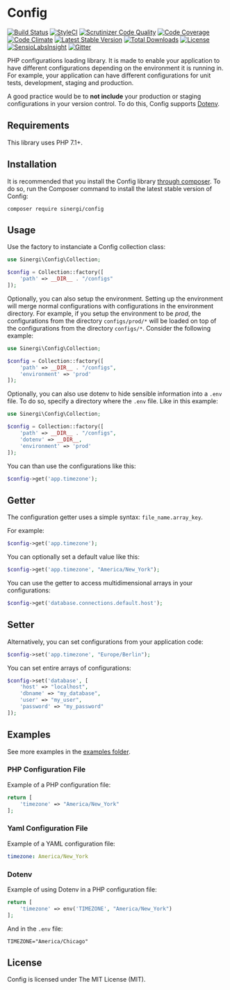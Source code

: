 # Config

[![Build Status](https://travis-ci.org/sinergi/config.svg?branch=develop)](https://travis-ci.org/sinergi/config)
[![StyleCI](https://styleci.io/repos/15445499/shield)](https://styleci.io/repos/15445499)
[![Scrutinizer Code Quality](https://scrutinizer-ci.com/g/sinergi/config/badges/quality-score.png?b=master)](https://scrutinizer-ci.com/g/sinergi/config/?branch=master)
[![Code Coverage](https://scrutinizer-ci.com/g/sinergi/config/badges/coverage.png?b=master)](https://scrutinizer-ci.com/g/sinergi/config/?branch=master)
[![Code Climate](https://codeclimate.com/github/sinergi/config/badges/gpa.svg)](https://codeclimate.com/github/sinergi/config)
[![Latest Stable Version](http://img.shields.io/packagist/v/sinergi/config.svg?style=flat)](https://packagist.org/packages/sinergi/config)
[![Total Downloads](https://img.shields.io/packagist/dt/sinergi/config.svg?style=flat)](https://packagist.org/packages/sinergi/config)
[![License](https://img.shields.io/packagist/l/sinergi/config.svg?style=flat)](https://packagist.org/packages/sinergi/config)
[![SensioLabsInsight](https://insight.sensiolabs.com/projects/47b2ce95-a810-43dd-823e-482ab8e68ea3/mini.png)](https://insight.sensiolabs.com/projects/47b2ce95-a810-43dd-823e-482ab8e68ea3)
[![Gitter](https://badges.gitter.im/Join%20Chat.svg)](https://gitter.im/sinergi/config?utm_source=badge&utm_medium=badge&utm_campaign=pr-badge)

PHP configurations loading library. It is made to enable your application to have different configurations depending on
the environment it is running in. For example, your application can have different configurations for unit tests, 
development, staging and production. 

A good practice would be to __not include__ your production or staging configurations in your version control.
To do this, Config supports [Dotenv](https://github.com/vlucas/phpdotenv).

## Requirements

This library uses PHP 7.1+.

## Installation

It is recommended that you install the Config library [through composer](http://getcomposer.org/). To do so, 
run the Composer command to install the latest stable version of Config:

```shell
composer require sinergi/config
```

## Usage

Use the factory to instanciate a Config collection class:

```php
use Sinergi\Config\Collection;

$config = Collection::factory([
    'path' => __DIR__ . "/configs"
]);
```

Optionally, you can also setup the environment. Setting up the environment will merge normal configurations 
with configurations in the environment directory. For example, if you setup the environment to be *prod*, 
the configurations from the directory ``configs/prod/*`` will be loaded on top of the configurations from the 
directory ``configs/*``. Consider the following example:

```php
use Sinergi\Config\Collection;

$config = Collection::factory([
    'path' => __DIR__ . "/configs",
    'environment' => 'prod'
]);
```

Optionally, you can also use dotenv to hide sensible information into a `.env` file. To do so, specify a directory
where the `.env` file. Like in this example:

```php
use Sinergi\Config\Collection;

$config = Collection::factory([
    'path' => __DIR__ . "/configs",
    'dotenv' => __DIR__,
    'environment' => 'prod'
]);
```

You can than use the configurations like this:

```php
$config->get('app.timezone');
```

## Getter

The configuration getter uses a simple syntax: ``file_name.array_key``.

For example:

```php
$config->get('app.timezone');
```

You can optionally set a default value like this:

```php
$config->get('app.timezone', "America/New_York");
```

You can use the getter to access multidimensional arrays in your configurations:

```php
$config->get('database.connections.default.host');
```

## Setter

Alternatively, you can set configurations from your application code:

```php
$config->set('app.timezone', "Europe/Berlin");
```

You can set entire arrays of configurations:

```php
$config->set('database', [
    'host' => "localhost",
    'dbname' => "my_database",
    'user' => "my_user",
    'password' => "my_password"
]);
```

## Examples

See more examples in the [examples folder](https://github.com/sinergi/config/tree/master/examples).

### PHP Configuration File

Example of a PHP configuration file:

```php
return [
    'timezone' => "America/New_York"
];
```

### Yaml Configuration File

Example of a YAML configuration file:

```yaml
timezone: America/New_York
```

### Dotenv

Example of using Dotenv in a PHP configuration file:

```php
return [
    'timezone' => env('TIMEZONE', "America/New_York")
];
```

And in the `.env` file:

```
TIMEZONE="America/Chicago"
```

## License

Config is licensed under The MIT License (MIT).
